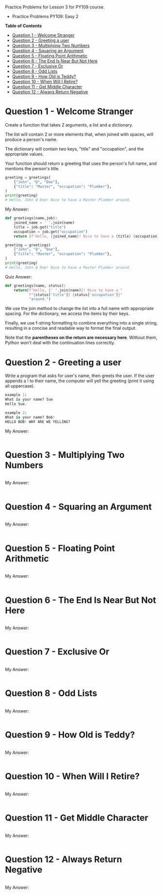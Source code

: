 Practice Problems for Lesson 3 for PY109 course.
- Practice Problems PY109: Easy 2
  
**Table of Contents**
- [Question 1 - Welcome Stranger](#question-1---welcome-stranger)
- [Question 2 - Greeting a user](#question-2---greeting-a-user)
- [Question 3 - Multiplying Two Numbers](#question-3---multiplying-two-numbers)
- [Question 4 - Squaring an Argument](#question-4---squaring-an-argument)
- [Question 5 - Floating Point Arithmetic](#question-5---floating-point-arithmetic)
- [Question 6 - The End Is Near But Not Here](#question-6---the-end-is-near-but-not-here)
- [Question 7 - Exclusive Or](#question-7---exclusive-or)
- [Question 8 - Odd Lists](#question-8---odd-lists)
- [Question 9 - How Old is Teddy?](#question-9---how-old-is-teddy)
- [Question 10 - When Will I Retire?](#question-10---when-will-i-retire)
- [Question 11 - Get Middle Character](#question-11---get-middle-character)
- [Question 12 - Always Return Negative](#question-12---always-return-negative)


# Question 1 - Welcome Stranger

Create a function that takes 2 arguments, a list and a dictionary. 

The list will contain 2 or more elements that, when joined with spaces, will produce a person's name. 

The dictionary will contain two keys, "title" and "occupation", and the appropriate values. 

Your function should return a greeting that uses the person's full name, and mentions the person's title.

```python
greeting = greetings(
    ["John", "Q", "Doe"],
    {"title": "Master", "occupation": "Plumber"},
)
print(greeting)
# Hello, John Q Doe! Nice to have a Master Plumber around.
```

My Answer:
```python
def greetings(name,job):
    joined_name = ' '.join(name)
    title = job.get("title")
    occupation = job.get("occupation")
    return (f'Hello, {joined_name}! Nice to have a {title} {occupation} around.')

greeting = greetings(
    ["John", "Q", "Doe"],
    {"title": "Master", "occupation": "Plumber"},
)
print(greeting)
# Hello, John Q Doe! Nice to have a Master Plumber around.
```


Quiz Answer:
```python
def greetings(name, status):
    return(f"Hello, {' '.join(name)}! Nice to have a "
           f"{status['title']} {status['occupation']}"
           "around.")
```

We use the join method to change the list into a full name with appropriate spacing. For the dictionary, we access the items by their keys.

Finally, we use f-string formatting to combine everything into a single string, resulting in a concise and readable way to format the final output.

Note that the **parentheses on the return are necessary here**. Without them, Python won't deal with the continuation lines correctly.

# Question 2 - Greeting a user

Write a program that asks for user's name, then greets the user. If the user appends a ! to their name, the computer will yell the greeting (print it using all uppercase).

```python
example 1:
What is your name? Sue
Hello Sue.

example 2:
What is your name? Bob!
HELLO BOB! WHY ARE WE YELLING?
```

My Answer:
```python

```

# Question 3 - Multiplying Two Numbers

```python

```

My Answer:
```python

```

# Question 4 - Squaring an Argument

```python

```

My Answer:
```python

```

# Question 5 - Floating Point Arithmetic

```python

```

My Answer:
```python

```

# Question 6 - The End Is Near But Not Here

```python

```

My Answer:
```python

```

# Question 7 - Exclusive Or

```python

```

My Answer:
```python

```

# Question 8 - Odd Lists

```python

```

My Answer:
```python

```

# Question 9 - How Old is Teddy?

```python

```

My Answer:
```python

```

# Question 10 - When Will I Retire?

```python

```

My Answer:
```python

```

# Question 11 - Get Middle Character

```python

```

My Answer:
```python

```

# Question 12 - Always Return Negative

```python

```

My Answer:
```python

```